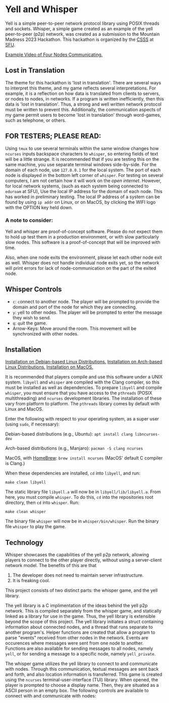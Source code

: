 # Yell and Whisper

Yell is a simple peer-to-peer network protocol library using POSIX threads and sockets.
Whisper, a simple game created as an example of the yell peer-to-peer (p2p) network,
was created as a submission to the Mountain Madness 2023 Hackathon.
This hackathon is organized by the <a href="https://sfucsss.org">CSSS</a> at <a href="https://sfu.ca">SFU</a>.

<a href="https://www.youtube.com/watch?v=7cDjeojIczM">Example Video of Four Nodes Communicating.</a>

## Lost in Translation

The theme for this hackathon is 'lost in translation'.
There are several ways to interpret this theme,
and my game reflects several interpretations.
For example, it is a reflection on how data is
translated from clients to servers, or nodes to nodes, in networks.
If a program is written inefficiently, then this data is 'lost in translation'.
Thus, a strong and well written network protocol must be written to prevent this.
Additionally, the communication aspects of my game
permit users to become 'lost in translation'
through word-games, such as telephone, or others.

## FOR TESTERS; PLEASE READ:

Using `tmux` to use several terminals within the same window
changes how `ncurses` inputs backspace characters to `whisper`,
so entering fields of text will be a little strange.
It is recommended that if you are testing this on the same machine,
you use separate terminal windows side-by-side.
For the domain of each node, use `127.0.0.1` for the local system.
The port of each node is displayed in the bottom left corner of `whisper`.
For testing on several computers, I am not certain how it will work on the *open internet*.
However, for local network systems, (such as each system being connected to `eduroam` at SFU),
Use the local IP address for the domain of each node.
This has worked in preliminary testing.
The local IP address of a system can be found by using `ip addr` on Linux,
or on MacOS, by clicking the WIFI logo with the OPTION key held down.

### A note to consider:

Yell and whisper are proof-of-concept software.
Please do not expect them to hold up test them in a production environment,
or with slow particularly slow nodes.
This software is a proof-of-concept that will be improved with time.

Also, when one node exits the environment, please let each other node exit as well.
Whisper does not handle individual node exits yet,
so the network will print errors for lack of node-communication on the part of the exited node.

## Whisper Controls

* `c`: `c`onnect to another node. The player will be prompted to provide the domain and port of the node for which they are connecting.
* `y`: `y`ell to other nodes. The player will be prompted to enter the message they wish to send.
* `q`: `q`uit the game.
* Arrow-Keys: Move around the room. This movement will be synchronized with other nodes.

## Installation

<a href="https://www.youtube.com/watch?v=BloI8qzGESs">Installation on Debian-based Linux Distributions.</a>
<a href="https://www.youtube.com/watch?v=6XToP_iUhs0">Installation on Arch-based Linux Distributions.</a>
<a href="https://www.youtube.com/watch?v=g6Pz9rZQadM">Installation on MacOS.</a>

It is recommended that players compile and use this software under a UNIX system.
`libyell` and `whisper` are compiled with the Clang compiler,
so this must be installed as well as dependencies.
To prepare `libyell` and compile `whisper`,
you must ensure that you have access to the `pthreads`
(POSIX multithreading) and `ncurses` development libraries.
The installation of these vary from platform to platform.
The `pthreads` library comes by default with Linux and MacOS.

Enter the following with respect to your operating system, as a super user (using `sudo`, if necessary):

Debian-based distributions (e.g., Ubuntu):  ```apt install clang libncurses-dev```

Arch-based distributions (e.g., Manjaro):   ```pacman -S clang ncurses```

MacOS, with <a href="https://brew.sh/">HomeBrew</a>:    ```brew install ncurses```  (MacOS' default C compiler is Clang.)

When these dependencies are installed, `cd` into `libyell`, and run:

```make clean libyell```

The static library file `libyell.a` will now be in `libyell/lib/libyell.a`.
From here, you must compile `whisper`.
To do this, `cd` into the repositories root directory, then `cd` into `whisper`.
Run:

```make clean whisper```

The binary file `whisper` will now be in `whisper/bin/whisper`.
Run the binary file `whisper` to play the game.

## Technology

Whisper showcases the capabilities of the yell p2p network,
allowing players to connect to the other player directly,
without using a server-client network model.
The benefits of this are that

1. The developer does not need to maintain server infrastructure.
2. It is freaking cool.

This project consists of two distinct parts:
the whisper game, and the yell library.

The yell library is a C implimentation of the ideas behind the yell p2p network.
This is compiled separately from the whisper game,
and statically linked as a library for use in the game.
Thus, the yell library is extensible beyond the scope of this project.
The yell library initiates a struct containing information about connected nodes,
and a thread that runs separate to another program's.
Helper functions are created that allow a program to
parse "events" received from other nodes in the network.
Events are occurences where messages were sent from one node to another.
Functions are also available for sending messages to all nodes, namely `yell`,
or for sending a message to a specific node, namely `yell_private`.

The whisper game utilizes the yell library to connect to and communicate with nodes.
Through this communication, textual messages are sent back and forth,
and also location information is transferred.
This game is created using the `ncurses` terminal-user-interface (TUI) library.
When opened, the player is prompted to choose a display name.
Then, they are situated as a ASCII person in an empty box.
The following controls are available to connect with and communicate with nodes:
